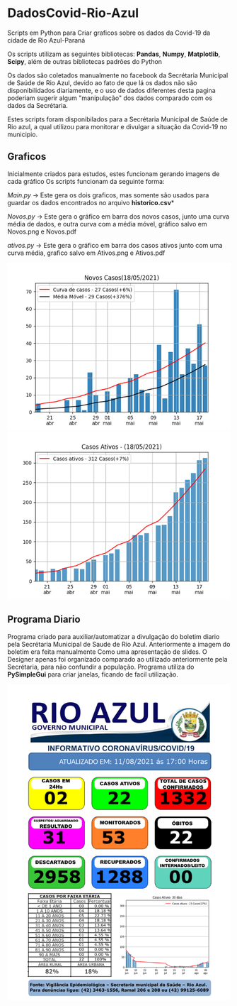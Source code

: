 # DadosCovid-Rio-Azul

Scripts em Python para Criar graficos sobre os dados da Covid-19 da cidade de Rio Azul-Paraná

Os scripts utilizam as seguintes bibliotecas: **Pandas**, **Numpy**, **Matplotlib**, **Scipy**, além de outras bibliotecas padrões do Python

Os dados são coletados manualmente no facebook da Secrétaria Municípal de Saúde de Rio Azul, devido ao fato de que lá os dados não são disponibilidados diariamente, e o uso de dados diferentes desta pagina poderiam sugerir algum "manipulação" dos dados comparado com os dados da Secrétaria.

Estes scripts foram disponibilados para a Secrétaria Municipal de Saúde de Rio azul, a qual utilizou para monitorar e divulgar a situação da Covid-19 no municipio.

## Graficos ## 
Inicialmente criados para estudos, estes funcionam gerando imagens de cada gráfico
Os scripts funcionam da seguinte forma:

*Main.py* -> Este gera os dois graficos, mas somente são usados para guardar os dados encontrados no arquivo **historico.csv***

*Novos.py* -> Este gera o gráfico em barra dos novos casos, junto uma curva média de dados, e outra curva com a média móvel, gráfico salvo em Novos.png e Novos.pdf

*ativos.py* -> Este gera o gráfico em barra dos casos ativos junto com uma curva média, grafico salvo em Ativos.png e Ativos.pdf

![Novos](Novos.png)
![Ativos](Ativos.png)


## Programa Diario ## 

Programa criado para auxiliar/automatizar a divulgação do boletim diario pela Secrétaria Municipal de Saude de Rio Azul.
Anteriormente a imagem do boletim era feita manualmente Como uma apresentação de slides.
O Designer apenas foi organizado comparado ao  utilizado anteriormente pela Secrétaria, para não confundir a população.
Programa utiliza do **PySimpleGui** para criar janelas, ficando de facil utilização.

![Boletim](boletim_exemplo.png)
